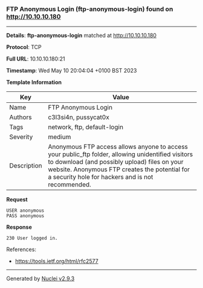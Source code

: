 ### FTP Anonymous Login (ftp-anonymous-login) found on http://10.10.10.180
---
**Details**: **ftp-anonymous-login**  matched at http://10.10.10.180

**Protocol**: TCP

**Full URL**: 10.10.10.180:21

**Timestamp**: Wed May 10 20:04:04 +0100 BST 2023

**Template Information**

| Key | Value |
|---|---|
| Name | FTP Anonymous Login |
| Authors | c3l3si4n, pussycat0x |
| Tags | network, ftp, default-login |
| Severity | medium |
| Description | Anonymous FTP access allows anyone to access your public_ftp folder, allowing unidentified visitors to download (and possibly upload) files on your website. Anonymous FTP creates the potential for a security hole for hackers and is not recommended.<br> |

**Request**
```http
USER anonymous
PASS anonymous

```

**Response**
```http
230 User logged in.

```

References: 
- https://tools.ietf.org/html/rfc2577

---
Generated by [Nuclei v2.9.3](https://github.com/projectdiscovery/nuclei)